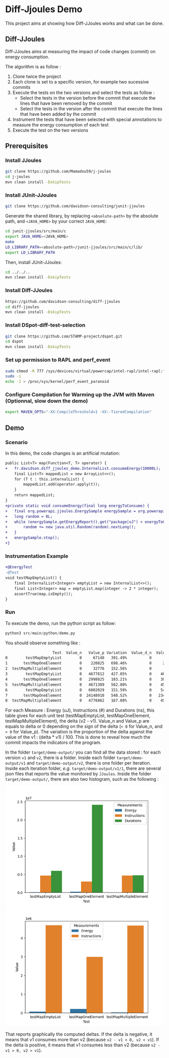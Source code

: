 # Diff-Jjoules Demo

This project aims at showing how Diff-JJoules works and what can be done.

## Diff-JJoules

Diff-JJoules aims at measuring the impact of code changes (commit) on energy consumption.

The algorithm is as follow : 

1. Clone twice the project
2. Each clone is set to a specific version, for example two sucessive commits
3. Execute the tests on the two versions and select the tests as follow :
    * Select the tests in the version before the commit that execute the lines that have been removed by the commit
    * Select the tests in the version after the commit that execute the lines that have been added by the commit
4. Instrument the tests that have been selected with special annotations to measure the energy consumption of each test
5. Execute the test on the two versions

## Prerequisites

### Install JJoules

```sh
git clone https://github.com/Mamadou59/j-joules
cd j-joules
mvn clean install -DskipTests
```

### Install JUnit-JJoules

```sh
git clone https://github.com/davidson-consulting/junit-jjoules
```

Generate the shared library, by replacing `<absolute-path>` by the absolute path, and `<JAVA_HOME>` by your correct `JAVA_HOME`:

```sh
cd junit-jjoules/src/main/c
export JAVA_HOME=<JAVA_HOME>
make
LD_LIBRARY_PATH=<absolute-path>/junit-jjoules/src/main/c/lib/
export LD_LIBRARY_PATH
```

Then, install JUnit-JJoules:

```sh
cd ../../..
mvn clean install -DskipTests
```

### Install Diff-JJoules

```sh
https://github.com/davidson-consulting/diff-jjoules
cd diff-jjoules
mvn clean install -DskipTests
```

### Install DSpot-diff-test-selection

```sh
git clone https://github.com/STAMP-project/dspot.git
cd dspot
mvn clean install -DskipTests
```

### Set up permission to RAPL and perf_event

```sh
sudo chmod -R 777 /sys/devices/virtual/powercap/intel-rapl/intel-rapl:*
sudo -i
echo -1 > /proc/sys/kernel/perf_event_paranoid
```

### Configure Compilation for Warming up the JVM with Maven (Optionnal, slow down the demo)

```sh
export MAVEN_OPTS="-XX:CompileThreshold=1 -XX:-TieredCompilation"
```

## Demo

### Scenario

In this demo, the code changes is an artificial mutation:

```diff
public List<T> map(Function<T, T> operator) {
+   fr.davidson.diff_jjoules_demo.InternalList.consumeEnergy(10000L);
    final List<T> mappedList = new ArrayList<>();
    for (T t : this.internalList) {
        mappedList.add(operator.apply(t));
    }
    return mappedList;
}
+private static void consumeEnergy(final long energyToConsume) {
+   final org.powerapi.jjoules.EnergySample energySample = org.powerapi.jjoules.rapl.RaplDevice.RAPL.recordEnergy();
+   long random = 0L;
+   while (energySample.getEnergyReport().get("package|uJ") < energyToConsume) {
+       random += new java.util.Random(random).nextLong();
+   } 
+   energySample.stop();
+}
```

### Instrumentation Example

```diff
+@EnergyTest
-@Test
void testMapEmptyList() {
    final InternalList<Integer> emptyList = new InternalList<>();
    final List<Integer> map = emptyList.map(integer -> 2 * integer);
    assertTrue(map.isEmpty());
}
```

### Run 

To execute the demo, run the python script as follow:

```python
python3 src/main/python/demo.py
```

You should observe something like : 

```txt
                     Test  Value_n   Value_p Variation  Value_d_n  Value_d_p Variation_d       Measure
0        testMapEmptyList        0     67140   391.49%          0      66162     385.78%        Energy
1       testMapOneElement        0    220825   698.46%          0     211303     668.34%        Energy
2  testMapMultipleElement        0     32776   152.56%          0      35950     167.33%        Energy
3        testMapEmptyList        0   4677812   427.05%          0    4655486     425.01%  Instructions
4       testMapOneElement        0   2998825   103.21%          0    3037944     104.56%  Instructions
5  testMapMultipleElement        0   4671389   562.80%          0    4595422     553.65%  Instructions
6        testMapEmptyList        0   6002029   151.59%          0    5423796     136.98%     Durations
7       testMapOneElement        0  24148910   548.52%          0   23404691     531.62%     Durations
8  testMapMultipleElement        0   4776862   167.80%          0    4528222     159.07%     Durations
```

For each Measure : Energy (uJ), Instructions (#) and Durations (ns), this table gives for each unit test
(testMapEmptyList, testMapOneElement, testMapMultipleElement), the delta (v2 - v1). 
Value_n and Value_p are equals to delta or 0 depending on the sign of the delta (`< 0` for Value_n, and `> 0` for Value_p).
The variation is the proportion of the delta against the value of the v1 : (delta * v1) / 100.
This is done to reveal how much the commit impacts the indicators of the program.

In the folder `target/demo-output/` you can find all the data stored : for each version `v1` and `v2`, there is a folder.
Inside each folder `target/demo-output/v1` and `target/demo-output/v2`, there is one folder per iteration.
Inside each iteration folder, _e.g._ `target/demo-output/v1/1`, there are several json files that reports the value monitored by
`JJoules`.
Inside the folder `target/demo-output/`, there are also two histogram, such as the following :

![graph_all](./src/main/resources/graph_all.png)
![graph_instr_energy](./src/main/resources/graph_instr_energy.png)

That reports graphically the computed deltas. 
If the delta is negative, it means that v1 consumes more than v2 (because `v2 - v1 < 0, v2 < v1`).
If the delta is positive, it means that v1 consumes less than v2 (because `v2 - v1 > 0, v2 > v1`).